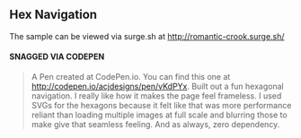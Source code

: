 ## Hex Navigation
The sample can be viewed via surge.sh at http://romantic-crook.surge.sh/

#### SNAGGED VIA CODEPEN
> A Pen created at CodePen.io. You can find this one at http://codepen.io/acjdesigns/pen/vKdPYx.
Built out a fun hexagonal navigation. I really like how it makes the page feel frameless. I used SVGs for the hexagons because it felt like that was more performance reliant than loading multiple images at full scale and blurring those to make give that seamless feeling.
And as always, zero dependency.
